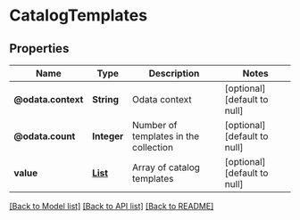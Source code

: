# CatalogTemplates
## Properties

| Name | Type | Description | Notes |
|------------ | ------------- | ------------- | -------------|
| **@odata.context** | **String** | Odata context | [optional] [default to null] |
| **@odata.count** | **Integer** | Number of templates in the collection | [optional] [default to null] |
| **value** | [**List**](CatalogTemplate.md) | Array of catalog templates | [optional] [default to null] |

[[Back to Model list]](../README.md#documentation-for-models) [[Back to API list]](../README.md#documentation-for-api-endpoints) [[Back to README]](../README.md)

